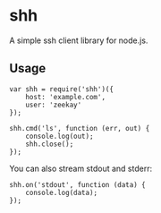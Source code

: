 # shh
A simple ssh client library for node.js.

## Usage

    var shh = require('shh')({
        host: 'example.com',
        user: 'zeekay'
    });

    shh.cmd('ls', function (err, out) {
        console.log(out);
        shh.close();
    });

You can also stream stdout and stderr:

    shh.on('stdout', function (data) {
        console.log(data);
    });
